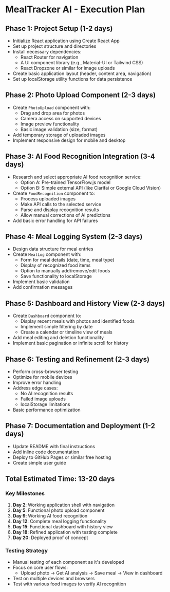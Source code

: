 # MealTracker AI - Execution Plan

## Phase 1: Project Setup (1-2 days)
- Initialize React application using Create React App
- Set up project structure and directories
- Install necessary dependencies:
  - React Router for navigation
  - A UI component library (e.g., Material-UI or Tailwind CSS)
  - React Dropzone or similar for image uploads
- Create basic application layout (header, content area, navigation)
- Set up localStorage utility functions for data persistence

## Phase 2: Photo Upload Component (2-3 days)
- Create `PhotoUpload` component with:
  - Drag and drop area for photos
  - Camera access on supported devices
  - Image preview functionality
  - Basic image validation (size, format)
- Add temporary storage of uploaded images
- Implement responsive design for mobile and desktop

## Phase 3: AI Food Recognition Integration (3-4 days)
- Research and select appropriate AI food recognition service:
  - Option A: Pre-trained TensorFlow.js model
  - Option B: Simple external API (like Clarifai or Google Cloud Vision)
- Create `FoodRecognition` component to:
  - Process uploaded images
  - Make API calls to the selected service
  - Parse and display recognition results
  - Allow manual corrections of AI predictions
- Add basic error handling for API failures

## Phase 4: Meal Logging System (2-3 days)
- Design data structure for meal entries
- Create `MealLog` component with:
  - Form for meal details (date, time, meal type)
  - Display of recognized food items
  - Option to manually add/remove/edit foods
  - Save functionality to localStorage
- Implement basic validation
- Add confirmation messages

## Phase 5: Dashboard and History View (2-3 days)
- Create `Dashboard` component to:
  - Display recent meals with photos and identified foods
  - Implement simple filtering by date
  - Create a calendar or timeline view of meals
- Add meal editing and deletion functionality
- Implement basic pagination or infinite scroll for history

## Phase 6: Testing and Refinement (2-3 days)
- Perform cross-browser testing
- Optimize for mobile devices
- Improve error handling
- Address edge cases:
  - No AI recognition results
  - Failed image uploads
  - localStorage limitations
- Basic performance optimization

## Phase 7: Documentation and Deployment (1-2 days)
- Update README with final instructions
- Add inline code documentation
- Deploy to GitHub Pages or similar free hosting
- Create simple user guide

## Total Estimated Time: 13-20 days

### Key Milestones
1. **Day 2**: Working application shell with navigation
2. **Day 5**: Functional photo upload component
3. **Day 9**: Working AI food recognition
4. **Day 12**: Complete meal logging functionality
5. **Day 15**: Functional dashboard with history view
6. **Day 18**: Refined application with testing complete
7. **Day 20**: Deployed proof of concept

### Testing Strategy
- Manual testing of each component as it's developed
- Focus on core user flows:
  - Upload photo → Get AI analysis → Save meal → View in dashboard
- Test on multiple devices and browsers
- Test with various food images to verify AI recognition